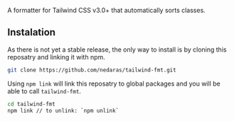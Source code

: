 A formatter for Tailwind CSS v3.0+ that automatically sorts classes.

## Instalation

As there is not yet a stable release, the only way to install is by cloning this reposatry and linking it with npm.

```sh
git clone https://github.com/nedaras/tailwind-fmt.git
```

Using `npm link` will link this reposatry to global packages and you will be able to call `tailwind-fmt`.

```sh
cd tailwind-fmt
npm link // to unlink: `npm unlink`
```

